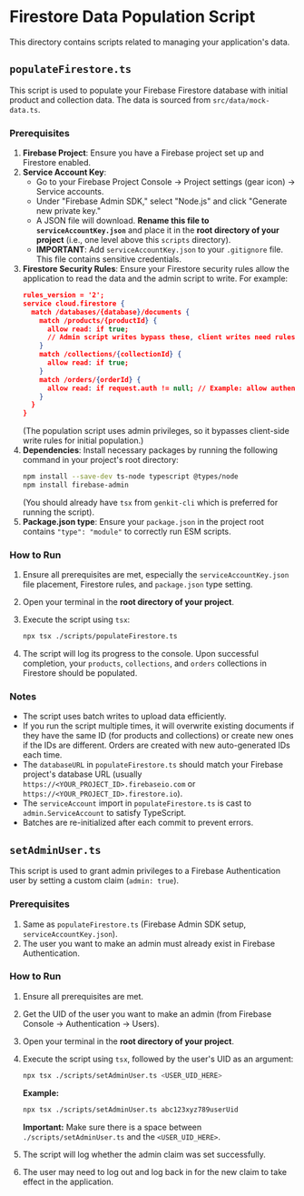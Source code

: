 
# Firestore Data Population Script

This directory contains scripts related to managing your application's data.

## `populateFirestore.ts`

This script is used to populate your Firebase Firestore database with initial product and collection data. The data is sourced from `src/data/mock-data.ts`.

### Prerequisites

1.  **Firebase Project**: Ensure you have a Firebase project set up and Firestore enabled.
2.  **Service Account Key**:
    *   Go to your Firebase Project Console -> Project settings (gear icon) -> Service accounts.
    *   Under "Firebase Admin SDK," select "Node.js" and click "Generate new private key."
    *   A JSON file will download. **Rename this file to `serviceAccountKey.json`** and place it in the **root directory of your project** (i.e., one level above this `scripts` directory).
    *   **IMPORTANT**: Add `serviceAccountKey.json` to your `.gitignore` file. This file contains sensitive credentials.
3.  **Firestore Security Rules**:
    Ensure your Firestore security rules allow the application to read the data and the admin script to write. For example:
    ```json
    rules_version = '2';
    service cloud.firestore {
      match /databases/{database}/documents {
        match /products/{productId} {
          allow read: if true;
          // Admin script writes bypass these, client writes need rules
        }
        match /collections/{collectionId} {
          allow read: if true;
        }
        match /orders/{orderId} {
          allow read: if request.auth != null; // Example: allow authenticated users
        }
      }
    }
    ```
    (The population script uses admin privileges, so it bypasses client-side write rules for initial population.)
4.  **Dependencies**: Install necessary packages by running the following command in your project's root directory:
    ```bash
    npm install --save-dev ts-node typescript @types/node
    npm install firebase-admin
    ```
    (You should already have `tsx` from `genkit-cli` which is preferred for running the script).
5.  **Package.json type**: Ensure your `package.json` in the project root contains `"type": "module"` to correctly run ESM scripts.

### How to Run

1.  Ensure all prerequisites are met, especially the `serviceAccountKey.json` file placement, Firestore rules, and `package.json` type setting.
2.  Open your terminal in the **root directory of your project**.
3.  Execute the script using `tsx`:

    ```bash
    npx tsx ./scripts/populateFirestore.ts
    ```

4.  The script will log its progress to the console. Upon successful completion, your `products`, `collections`, and `orders` collections in Firestore should be populated.

### Notes

*   The script uses batch writes to upload data efficiently.
*   If you run the script multiple times, it will overwrite existing documents if they have the same ID (for products and collections) or create new ones if the IDs are different. Orders are created with new auto-generated IDs each time.
*   The `databaseURL` in `populateFirestore.ts` should match your Firebase project's database URL (usually `https://<YOUR_PROJECT_ID>.firebaseio.com` or `https://<YOUR_PROJECT_ID>.firestore.io`).
*   The `serviceAccount` import in `populateFirestore.ts` is cast to `admin.ServiceAccount` to satisfy TypeScript.
*   Batches are re-initialized after each commit to prevent errors.

## `setAdminUser.ts`

This script is used to grant admin privileges to a Firebase Authentication user by setting a custom claim (`admin: true`).

### Prerequisites

1.  Same as `populateFirestore.ts` (Firebase Admin SDK setup, `serviceAccountKey.json`).
2.  The user you want to make an admin must already exist in Firebase Authentication.

### How to Run

1.  Ensure all prerequisites are met.
2.  Get the UID of the user you want to make an admin (from Firebase Console -> Authentication -> Users).
3.  Open your terminal in the **root directory of your project**.
4.  Execute the script using `tsx`, followed by the user's UID as an argument:

    ```bash
    npx tsx ./scripts/setAdminUser.ts <USER_UID_HERE>
    ```
    **Example:**
    ```bash
    npx tsx ./scripts/setAdminUser.ts abc123xyz789userUid
    ```
    **Important:** Make sure there is a space between `./scripts/setAdminUser.ts` and the `<USER_UID_HERE>`.

5.  The script will log whether the admin claim was set successfully.
6.  The user may need to log out and log back in for the new claim to take effect in the application.

